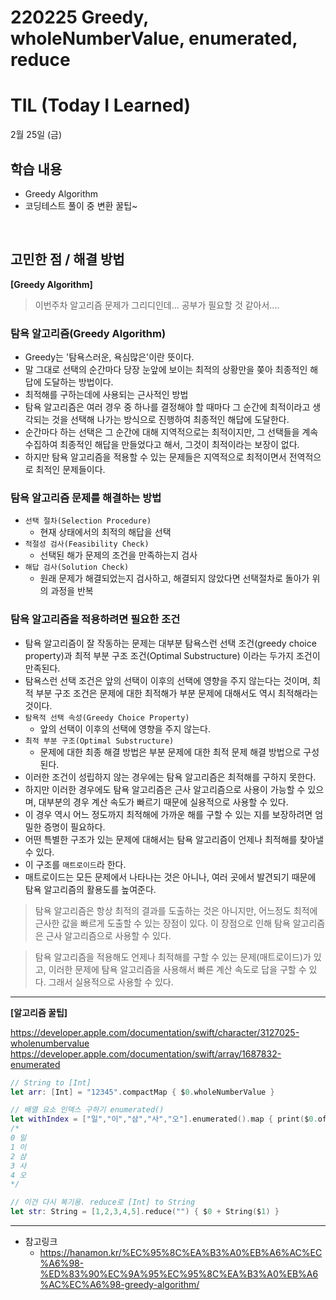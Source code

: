 # 220225 Greedy, wholeNumberValue, enumerated, reduce

# TIL (Today I Learned)

2월 25일 (금)

## 학습 내용

- Greedy Algorithm
- 코딩테스트 풀이 중 변환 꿀팁~

&nbsp;

## 고민한 점 / 해결 방법

**[Greedy Algorithm]**

> 이번주차 알고리즘 문제가 그리디인데... 공부가 필요할 것 같아서....

### 탐욕 알고리즘(Greedy Algorithm)

* Greedy는 '탐욕스러운, 욕심많은'이란 뜻이다.
* 말 그대로 선택의 순간마다 당장 눈앞에 보이는 최적의 상황만을 쫒아 최종적인 해답에 도달하는 방법이다.
* 최적해를 구하는데에 사용되는 근사적인 방법
* 탐욕 알고리즘은 여러 경우 중 하나를 결정해야 할 때마다 그 순간에 최적이라고 생각되는 것을 선택해 나가는 방식으로 진행하여 최종적인 해답에 도달한다.
* 순간마다 하는 선택은 그 순간에 대해 지역적으로는 최적이지만, 그 선택들을 계속 수집하여 최종적인 해답을 만들었다고 해서, 그것이 최적이라는 보장이 없다.
* 하지만 탐욕 알고리즘을 적용할 수 있는 문제들은 지역적으로 최적이면서 전역적으로 최적인 문제들이다.

### 탐욕 알고리즘 문제를 해결하는 방법

* `선택 절차(Selection Procedure)`
    * 현재 상태에서의 최적의 해답을 선택
* `적절성 검사(Feasibility Check)`
    * 선택된 해가 문제의 조건을 만족하는지 검사
* `해답 검사(Solution Check)`
    * 원래 문제가 해결되었는지 검사하고, 해결되지 않았다면 선택절차로 돌아가 위의 과정을 반복

### 탐욕 알고리즘을 적용하려면 필요한 조건

* 탐욕 알고리즘이 잘 작동하는 문제는 대부분 탐욕스런 선택 조건(greedy choice property)과 최적 부분 구조 조건(Optimal Substructure) 이라는 두가지 조건이 만족된다.
* 탐욕스런 선택 조건은 앞의 선택이 이후의 선택에 영향을 주지 않는다는 것이며, 최적 부분 구조 조건은 문제에 대한 최적해가 부분 문제에 대해서도 역시 최적해라는 것이다.
* `탐욕적 선택 속성(Greedy Choice Property)`
    * 앞의 선택이 이후의 선택에 영향을 주지 않는다.
* `최적 부분 구조(Optimal Substructure)`
    * 문제에 대한 최종 해결 방법은 부분 문제에 대한 최적 문제 해결 방법으로 구성된다.
* 이러한 조건이 성립하지 않는 경우에는 탐욕 알고리즘은 최적해를 구하지 못한다.
* 하지만 이러한 경우에도 탐욕 알고리즘은 근사 알고리즘으로 사용이 가능할 수 있으며, 대부분의 경우 계산 속도가 빠르기 때문에 실용적으로 사용할 수 있다.
* 이 경우 역시 어느 정도까지 최적해에 가까운 해를 구할 수 있는 지를 보장하려면 엄밀한 증명이 필요하다.
* 어떤 특별한 구조가 있는 문제에 대해서는 탐욕 알고리즘이 언제나 최적해를 찾아낼 수 있다.
* 이 구조를 `매트로이드`라 한다.
* 매트로이드는 모든 문제에서 나타나는 것은 아니나, 여러 곳에서 발견되기 때문에 탐욕 알고리즘의 활용도를 높여준다.

> 탐욕 알고리즘은 항상 최적의 결과를 도출하는 것은 아니지만, 어느정도 최적에 근사한 값을 빠르게 도출할 수 있는 장점이 있다.
이 장점으로 인해 탐욕 알고리즘은 근사 알고리즘으로 사용할 수 있다.

> 탐욕 알고리즘을 적용해도 언제나 최적해를 구할 수 있는 문제(매트로이드)가 있고, 이러한 문제에 탐욕 알고리즘을 사용해서 빠른 계산 속도로 답을 구할 수 있다. 그래서 실용적으로 사용할 수 있다.


---

**[알고리즘 꿀팁]**

https://developer.apple.com/documentation/swift/character/3127025-wholenumbervalue
https://developer.apple.com/documentation/swift/array/1687832-enumerated

```swift
// String to [Int]
let arr: [Int] = "12345".compactMap { $0.wholeNumberValue } 

// 배열 요소 인덱스 구하기 enumerated()
let withIndex = ["일","이","삼","사","오"].enumerated().map { print($0.offset, $0.element)}
/*
0 일
1 이
2 삼
3 사
4 오
*/

// 이건 다시 복기용. reduce로 [Int] to String
let str: String = [1,2,3,4,5].reduce("") { $0 + String($1) }
```

---

- 참고링크
    - https://hanamon.kr/%EC%95%8C%EA%B3%A0%EB%A6%AC%EC%A6%98-%ED%83%90%EC%9A%95%EC%95%8C%EA%B3%A0%EB%A6%AC%EC%A6%98-greedy-algorithm/
